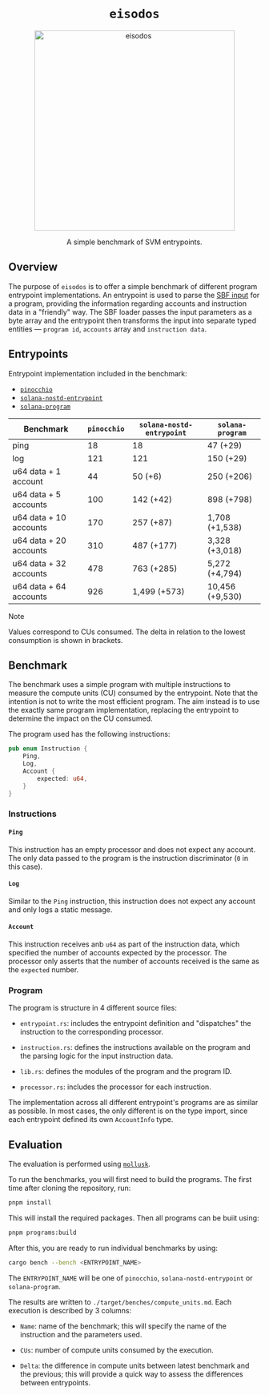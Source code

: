 <h1 align="center">
  <code>eisodos</code>
</h1>
<p align="center">
  <img width="400" alt="eisodos" src="https://github.com/user-attachments/assets/todo" />
</p>
<p align="center">
  A simple benchmark of SVM entrypoints.
</p>

## Overview

The purpose of `eisodos` is to offer a simple benchmark of different program entrypoint implementations. An entrypoint is used to parse the [SBF input](https://solana.com/docs/programs/faq#input-parameter-serialization) for a program, providing the information regarding accounts and instruction data in a "friendly" way. The SBF loader passes the input parameters as a byte array and the entrypoint then transforms the input into separate typed entities &mdash; `program id`, `accounts` array and `instruction data`.

## Entrypoints

Entrypoint implementation included in the benchmark:

* [`pinocchio`](https://github.com/febo/pinocchio)
* [`solana-nostd-entrypoint`](https://github.com/cavemanloverboy/solana-nostd-entrypoint)
* [`solana-program`](https://github.com/anza-xyz/agave/tree/master/sdk/program)

| Benchmark              | `pinocchio` | `solana-nostd-entrypoint` | `solana-program` |
|------------------------|-------------|---------------------------|------------------|
| ping                   | 18          | 18                        | 47 (+29)         |
| log                    | 121         | 121                       | 150 (+29)        |
| u64 data + 1 account   | 44          | 50 (+6)                   | 250 (+206)       |
| u64 data + 5 accounts  | 100         | 142 (+42)                 | 898 (+798)       |
| u64 data + 10 accounts | 170         | 257 (+87)                 | 1,708 (+1,538)   | 
| u64 data + 20 accounts | 310         | 487 (+177)                | 3,328 (+3,018)   |
| u64 data + 32 accounts | 478         | 763 (+285)                | 5,272 (+4,794)   |
| u64 data + 64 accounts | 926         | 1,499 (+573)              | 10,456 (+9,530)  |

> [!NOTE]
> Values correspond to CUs consumed. The delta in relation to the lowest consumption is shown in brackets.

## Benchmark

The benchmark uses a simple program with multiple instructions to measure the compute units (CU) consumed by the entrypoint. Note that the intention is not to write the most efficient program. The aim instead is to use the exactly same program implementation, replacing the entrypoint to determine the impact on the CU consumed.

The program used has the following instructions:
```rust
pub enum Instruction {
    Ping,
    Log,
    Account {
        expected: u64,
    }
}
```

### Instructions

#### `Ping`

This instruction has an empty processor and does not expect any account. The only data passed to the program is the instruction discriminator (`0` in this case).

#### `Log`

Similar to the `Ping` instruction, this instruction does not expect any account and only logs a static message.

#### `Account`

This instruction receives anb `u64` as part of the instruction data, which specified the number of accounts expected by the processor. The processor only asserts that the number of accounts received is the same as the `expected` number.

### Program

The program is structure in 4 different source files:

* `entrypoint.rs`: includes the entrypoint definition and "dispatches" the instruction to the corresponding processor.

* `instruction.rs`: defines the instructions available on the program and the parsing logic for the input instruction data.

* `lib.rs`: defines the modules of the program and the program ID.

* `processor.rs`: includes the processor for each instruction.

The implementation across all different entrypoint's programs are as similar as possible. In most cases, the only different is on the type import, since each entrypoint defined its own `AccountInfo` type.

## Evaluation

The evaluation is performed using [`mollusk`](https://github.com/buffalojoec/mollusk).

To run the benchmarks, you will first need to build the programs. The first time after cloning the repository, run:

```bash
pnpm install
```

This will install the required packages. Then all programs can be buiit using:

```bash
pnpm programs:build
```

After this, you are ready to run individual benchmarks by using:

```bash
cargo bench --bench <ENTRYPOINT_NAME>
```

The `ENTRYPOINT_NAME` will be one of `pinocchio`, `solana-nostd-entrypoint` or `solana-program`.

The results are written to `./target/benches/compute_units.md`. Each execution is described by 3 columns:

* `Name`: name of the benchmark; this will specify the name of the instruction and the parameters used.

* `CUs`: number of compute units consumed by the execution.

* `Delta`: the difference in compute units between latest benchmark and the previous; this will provide a quick way to assess the differences between entrypoints.
